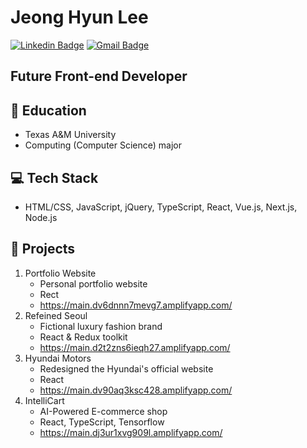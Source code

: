 # Jeong Hyun Lee 
[![Linkedin Badge](https://img.shields.io/badge/-LinkedIn-blue?style=flat-square&logo=Linkedin&logoColor=white&link=https://www.linkedin.com/in/jeong-hyun-lee-a5362319a/)](https://www.linkedin.com/in/jeong-hyun-lee-a5362319a/)
[![Gmail Badge](https://img.shields.io/badge/Gmail-d14836?style=flat-square&logo=Gmail&logoColor=white&link=mailto:lejhn1@gmail.com)](mailto:lejhn1@gmail.com)

## Future Front-end Developer

## 🏫 Education
- Texas A&M University
- Computing (Computer Science) major

## 💻 Tech Stack
- HTML/CSS, JavaScript, jQuery, TypeScript, React, Vue.js, Next.js, Node.js

## 🚀 Projects
1. Portfolio Website
   - Personal portfolio website 
   - Rect
   - https://main.dv6dnnn7mevg7.amplifyapp.com/
3. Refeined Seoul
   - Fictional luxury fashion brand 
   - React & Redux toolkit
   - https://main.d2t2zns6ieqh27.amplifyapp.com/
5. Hyundai Motors
   - Redesigned the Hyundai's official website
   - React
   - https://main.dv90aq3ksc428.amplifyapp.com/
7. IntelliCart 
   - AI-Powered E-commerce shop
   - React, TypeScript, Tensorflow
   - https://main.dj3ur1xvg909l.amplifyapp.com/


<!--
**JunLee8108/JunLee8108** is a ✨ _special_ ✨ repository because its `README.md` (this file) appears on your GitHub profile.

Here are some ideas to get you started:

- 🔭 I’m currently working on ...
- 🌱 I’m currently learning ...
- 👯 I’m looking to collaborate on ...
- 🤔 I’m looking for help with ...
- 💬 Ask me about ...
- 📫 How to reach me: ...
- 😄 Pronouns: ...
- ⚡ Fun fact: ...
-->
